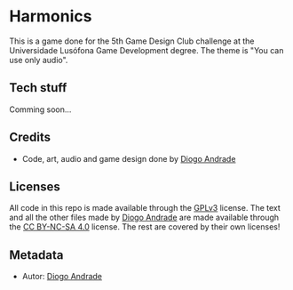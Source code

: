 # Harmonics

This is a game done for the 5th Game Design Club challenge at the Universidade Lusófona Game Development degree.
The theme is "You can use only audio".

## Tech stuff

Comming soon...

## Credits

* Code, art, audio and game design done by [Diogo Andrade]

## Licenses

All code in this repo is made available through the [GPLv3] license.
The text and all the other files made by [Diogo Andrade] are made available through the [CC BY-NC-SA 4.0] license.
The rest are covered by their own licenses!

## Metadata

* Autor: [Diogo Andrade][]

[Diogo Andrade]:https://github.com/DiogoDeAndrade
[GPLv3]:https://www.gnu.org/licenses/gpl-3.0.en.html
[CC-BY-SA 3.0.]:http://creativecommons.org/licenses/by-sa/3.0/
[CC BY-NC-SA 4.0]:https://creativecommons.org/licenses/by-nc-sa/4.0/
[Universidade Lusófona]:www.ulusofona.pt